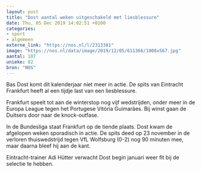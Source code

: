 ```yaml
---
layout: post
title: "Dost aantal weken uitgeschakeld met liesblessure"
date: Thu, 05 Dec 2019 14:02:51 +0100
categories: 
- sport 
- algemeen 
externe_link: "https://nos.nl/l/2313381"
image: "https://nos.nl/data/image/2019/12/05/611366/1008x567.jpg"
aantal: 107
unieke: 82
bron: "NOS"
---
```


<p>Bas Dost komt dit kalenderjaar niet meer in actie. De spits van Eintracht Frankfurt heeft al een tijdje last van een liesblessure.</p>
<p>Frankfurt speelt tot aan de winterstop nog vijf wedstrijden, onder meer in de Europa League tegen het Portugese Vitória Guimarães. Bij winst gaan de Duitsers door naar de knock-outfase.</p>
<p>In de Bundesliga staat Frankfurt op de tiende plaats. Dost kwam de afgelopen weken sporadisch in actie. De spits deed op 23 november in de verloren thuiswedstrijd tegen VfL Wolfsburg (0-2) nog 90 minuten mee, maar daarna bleef hij aan de kant.</p>
<p>Eintracht-trainer Adi Hütter verwacht Dost begin januari weer fit bij de selectie te hebben.</p>
